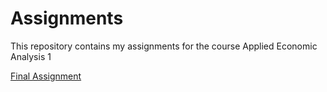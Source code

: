 # Assignments

This repository contains my assignments for the course Applied Economic Analysis 1

[Final Assignment]()
